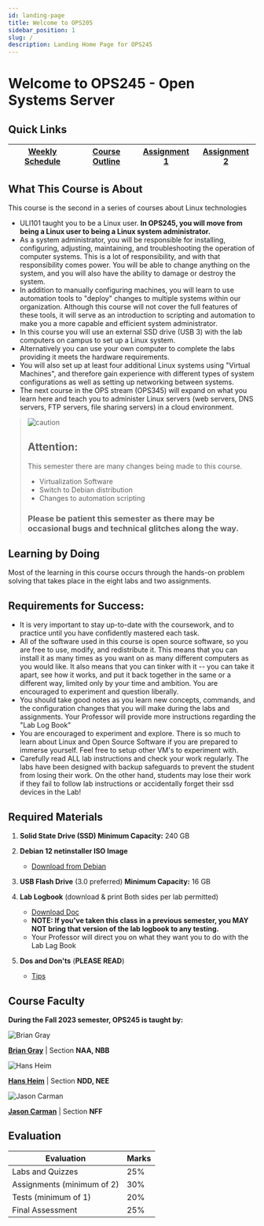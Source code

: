 ```yaml
---
id: landing-page
title: Welcome to OPS205
sidebar_position: 1
slug: /
description: Landing Home Page for OPS245
---
```


# Welcome to OPS245 - Open Systems Server

## Quick Links

| [Weekly Schedule](./weekly-schedule.md) | [Course Outline](https://apps.senecacollege.ca/ssos/findOutline.do?schoolCode=SICT&termCode=20233&subjectCode=OPS245) | [Assignment 1](/B-Assignments/assignment1.md) | [Assignment 2](/B-Assignments/assignment2.md) |
| --------------------------------------- | --------------------------------------------------------------------------------------------------------------------- | --------------------------------------------- | --------------------------------------------- |

## What This Course is About

This course is the second in a series of courses about Linux technologies

- ULI101 taught you to be a Linux user. **In OPS245, you will move from being a Linux user to being a Linux system administrator.**
- As a system administrator, you will be responsible for installing, configuring, adjusting, maintaining, and troubleshooting the operation of computer systems. This is a lot of responsibility, and with that responsibility comes power. You will be able to change anything on the system, and you will also have the ability to damage or destroy the system.
- In addition to manually configuring machines, you will learn to use automation tools to "deploy" changes to multiple systems within our organization. Although this course will not cover the full features of these tools, it will serve as an introduction to scripting and automation to make you a more capable and efficient system administrator.
- In this course you will use an external SSD drive (USB 3) with the lab computers on campus to set up a Linux system.
- Alternatively you can use your own computer to complete the labs providing it meets the hardware requirements.
- You will also set up at least four additional Linux systems using "Virtual Machines", and therefore gain experience with different types of system configurations as well as setting up networking between systems.
- The next course in the OPS stream (OPS345) will expand on what you learn here and teach you to administer Linux servers (web servers, DNS servers, FTP servers, file sharing servers) in a cloud environment.

> ![caution](/img/caution.png)
>
> ## Attention:
>
> This semester there are many changes being made to this course.
>
> - Virtualization Software
> - Switch to Debian distribution
> - Changes to automation scripting
>
> ### Please be patient this semester as there may be occasional bugs and technical glitches along the way.

## Learning by Doing

Most of the learning in this course occurs through the hands-on problem solving that takes place in the eight labs and two assignments.

## Requirements for Success:

- It is very important to stay up-to-date with the coursework, and to practice until you have confidently mastered each task.
- All of the software used in this course is open source software, so you are free to use, modify, and redistribute it. This means that you can install it as many times as you want on as many different computers as you would like. It also means that you can tinker with it -- you can take it apart, see how it works, and put it back together in the same or a different way, limited only by your time and ambition. You are encouraged to experiment and question liberally.
- You should take good notes as you learn new concepts, commands, and the configuration changes that you will make during the labs and assignments. Your Professor will provide more instructions regarding the "Lab Log Book"
- You are encouraged to experiment and explore. There is so much to learn about Linux and Open Source Software if you are prepared to immerse yourself. Feel free to setup other VM's to experiment with.
- Carefully read ALL lab instructions and check your work regularly. The labs have been designed with backup safeguards to prevent the student from losing their work. On the other hand, students may lose their work if they fail to follow lab instructions or accidentally forget their ssd devices in the Lab!

## Required Materials

1. **Solid State Drive (SSD) Minimum Capacity:** 240 GB
2. **Debian 12 netinstaller ISO Image**

   - [Download from Debian](https://www.debian.org)

3. **USB Flash Drive** (3.0 preferred) **Minimum Capacity:** 16 GB
4. **Lab Logbook** (download & print Both sides per lab permitted)

   - [Download Doc](/files/OPS245-Logbook-Online.doc)
   - **NOTE: If you've taken this class in a previous semester, you MAY NOT bring that version of the lab logbook to any testing.**
   - Your Professor will direct you on what they want you to do with the Lab Lag Book

5. **Dos and Don'ts** (**PLEASE READ**)

   - [Tips](/C-ExtraResources/tips.md)

## Course Faculty

**During the Fall 2023 semester, OPS245 is taught by:**

![Brian Gray](/img/bgray.png)

**[Brian Gray](mailto:brian.gray@senecacollege.ca)** \| Section **NAA, NBB**

![Hans Heim](/img/hans.jpg)

**[Hans Heim](mailto:hans.heim@senecacollege.ca)** \| Section **NDD, NEE**

![Jason Carman](/img/JasonCarman.jpg)

**[Jason Carman](mailto:jason.carman@senecacollege.ca)** \| Section **NFF**

## Evaluation

| **Evaluation**             | **Marks** |
| -------------------------- | --------- |
| Labs and Quizzes           | 25%       |
| Assignments (minimum of 2) | 30%       |
| Tests (minimum of 1)       | 20%       |
| Final Assessment           | 25%       |
